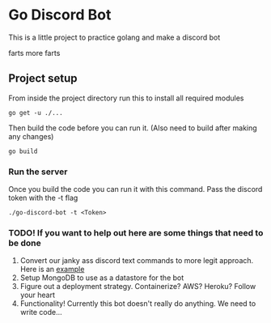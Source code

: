# Go Discord Bot
This is a little project to practice golang and make a discord bot

farts
more farts

## Project setup
From inside the project directory run this to install all required modules
```
go get -u ./...
```
Then build the code before you can run it. (Also need to build after making any changes)
```
go build
```

### Run the server
Once you build the code you can run it with this command. Pass the discord token with the -t flag
```
./go-discord-bot -t <Token>
```

### TODO! If you want to help out here are some things that need to be done
1. Convert our janky ass discord text commands to more legit approach. Here is an [example](https://github.com/bwmarrin/discordgo/blob/master/examples/slash_commands/main.go)
2. Setup MongoDB to use as a datastore for the bot
3. Figure out a deployment strategy. Containerize? AWS? Heroku? Follow your heart
4. Functionality! Currently this bot doesn't really do anything. We need to write code...
